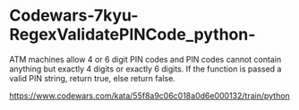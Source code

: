 # Codewars-7kyu-RegexValidatePINCode_python-
ATM machines allow 4 or 6 digit PIN codes and PIN codes cannot contain anything but exactly 4 digits or exactly 6 digits.  If the function is passed a valid PIN string, return true, else return false.


https://www.codewars.com/kata/55f8a9c06c018a0d6e000132/train/python



